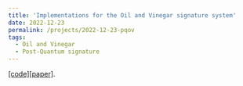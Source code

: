 ```yaml
---
title: 'Implementations for the Oil and Vinegar signature system'
date: 2022-12-23
permalink: /projects/2022-12-23-pqov
tags:
  - Oil and Vinegar
  - Post-Quantum signature
---
```


[[code]](https://github.com/pqov/pqov-paper)[[paper]](https://eprint.iacr.org/2023/059).
